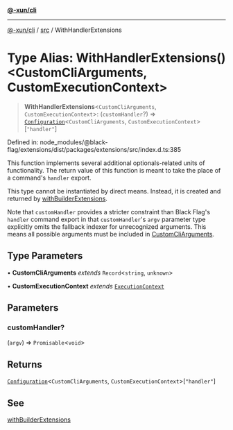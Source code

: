 [**@-xun/cli**](../../README.md)

***

[@-xun/cli](../../README.md) / [src](../README.md) / WithHandlerExtensions

# Type Alias: WithHandlerExtensions()\<CustomCliArguments, CustomExecutionContext\>

> **WithHandlerExtensions**\<`CustomCliArguments`, `CustomExecutionContext`\>: (`customHandler`?) => [`Configuration`](Configuration.md)\<`CustomCliArguments`, `CustomExecutionContext`\>\[`"handler"`\]

Defined in: node\_modules/@black-flag/extensions/dist/packages/extensions/src/index.d.ts:385

This function implements several additional optionals-related units of
functionality. The return value of this function is meant to take the place
of a command's `handler` export.

This type cannot be instantiated by direct means. Instead, it is created and
returned by [withBuilderExtensions](../functions/withBuilderExtensions.md).

Note that `customHandler` provides a stricter constraint than Black Flag's
`handler` command export in that `customHandler`'s `argv` parameter type
explicitly omits the fallback indexer for unrecognized arguments. This
means all possible arguments must be included in [CustomCliArguments](WithHandlerExtensions.md).

## Type Parameters

• **CustomCliArguments** *extends* `Record`\<`string`, `unknown`\>

• **CustomExecutionContext** *extends* [`ExecutionContext`](ExecutionContext.md)

## Parameters

### customHandler?

(`argv`) => `Promisable`\<`void`\>

## Returns

[`Configuration`](Configuration.md)\<`CustomCliArguments`, `CustomExecutionContext`\>\[`"handler"`\]

## See

[withBuilderExtensions](../functions/withBuilderExtensions.md)
